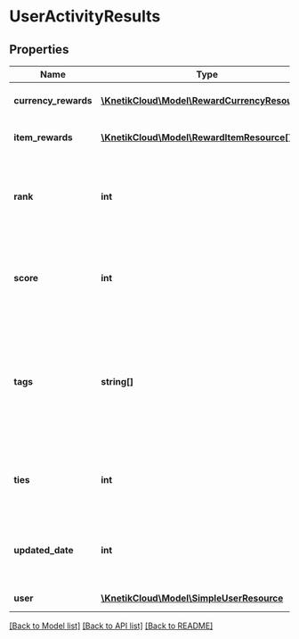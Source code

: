 # UserActivityResults

## Properties
Name | Type | Description | Notes
------------ | ------------- | ------------- | -------------
**currency_rewards** | [**\KnetikCloud\Model\RewardCurrencyResource[]**](RewardCurrencyResource.md) | Any currency rewarded to this user | [optional] 
**item_rewards** | [**\KnetikCloud\Model\RewardItemResource[]**](RewardItemResource.md) | Any items rewarded to this user | [optional] 
**rank** | **int** | The position of the user in the leaderboard. Null means non-compete or disqualification | [optional] 
**score** | **int** | The raw score in this leaderboard. Null means non-compete or disqualification | [optional] 
**tags** | **string[]** | Any tags for the metric. Each unique tag will translate into a unique leaderboard. Maximum 5 tags and 50 characters each | [optional] 
**ties** | **int** | The number of users tied at this rank, including this user. 1 means no tie | [optional] 
**updated_date** | **int** | The date this score was recorded or updated. Unix timestamp in seconds | [optional] 
**user** | [**\KnetikCloud\Model\SimpleUserResource**](SimpleUserResource.md) | The player for this entry | 

[[Back to Model list]](../README.md#documentation-for-models) [[Back to API list]](../README.md#documentation-for-api-endpoints) [[Back to README]](../README.md)


